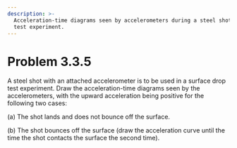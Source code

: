 ```yaml
---
description: >-
  Acceleration-time diagrams seen by accelerometers during a steel shot drop
  test experiment.
---
```


# Problem 3.3.5

A steel shot with an attached accelerometer is to be used in a surface drop test experiment. Draw the acceleration-time diagrams seen by the accelerometers, with the upward acceleration being positive for the following two cases:&#x20;

(a) The shot lands and does not bounce off the surface.&#x20;

(b) The shot bounces off the surface (draw the acceleration curve until the time the shot contacts the surface the second time).
